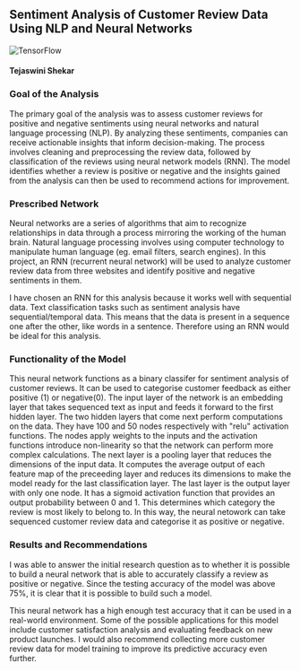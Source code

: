## Sentiment Analysis of Customer Review Data Using NLP and Neural Networks

![TensorFlow](https://img.shields.io/badge/TensorFlow-%23FF6F00.svg?style=for-the-badge&logo=TensorFlow&logoColor=white)

#### Tejaswini Shekar

### Goal of the Analysis
The primary goal of the analysis was to assess customer reviews for positive and negative sentiments using neural networks and natural language processing (NLP). 
By analyzing these sentiments, companies can receive actionable insights that inform decision-making.
The process involves cleaning and preprocessing the review data, followed by classification of the reviews using neural network models (RNN). 
The model identifies whether a review is positive or negative and the insights gained from the analysis can then be used to recommend actions for improvement. 

### Prescribed Network
Neural networks are a series of algorithms that aim to recognize relationships in data through a process mirroring the working of the human brain. 
Natural language processing involves using computer technology to manipulate human language (eg. email filters, search engines).
In this project, an RNN (recurrent neural network) will be used to analyze customer review data from three websites and identify positive and negative sentiments in them.

I have chosen an RNN for this analysis because it works well with sequential data. 
Text classification tasks such as sentiment analysis have sequential/temporal data. 
This means that the data is present in a sequence one after the other, like words in a sentence. Therefore using an RNN would be ideal for this analysis.

### Functionality of the Model

This neural network functions as a binary classifer for sentiment analysis of customer reviews. It can be used to categorise customer feedback as either positive (1) or negative(0).
The input layer of the network is an embedding layer that takes sequenced text as input and feeds it forward to the first hidden layer. The two hidden layers that come next perform computations on the data. 
They have 100 and 50 nodes respectively with "relu" activation functions. The nodes apply weights to the inputs and the activation functions introduce non-linearity so that the network can perform more complex calculations. The next layer is a pooling layer that reduces the dimensions of the input data. It computes the average output of each feature map of the preceeding layer and reduces its dimensions to make the model ready for the last classification layer.
The last layer is the output layer with only one node. It has a sigmoid activation function that provides an output probability between 0 and 1. This determines which category the review is most likely to belong to.
In this way, the neural netowork can take sequenced customer review data and categorise it as positive or negative.

### Results and Recommendations

I was able to answer the initial research question as to whether it is possible to build a neural network that is able to accurately classify a review as positive or negative. 
Since the testing accuracy of the model was above 75%, it is clear that it is possible to build such a model.

This neural network has a high enough test accuracy that it can be used in a real-world environment.
Some of the possible applications for this model include customer satisfaction analysis and evaluating feedback on new product launches.
I would also recommend collecting more customer review data for model training to improve its predictive accuracy even further.
